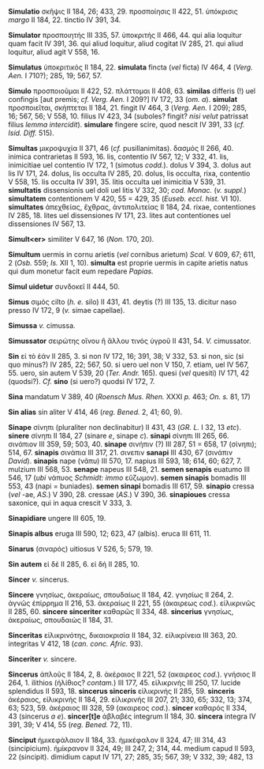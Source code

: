 **Simulatio** σκῆψις II 184, 26; 433, 29. προσποίησις II 422, 51.
ὑπόκρισις *margo* II 184, 22. tinctio IV 391, 34.

**Simulator** προσποιητής III 335, 57. ὑποκριτής II 466, 44. qui alia
loquitur quam facit IV 391, 36. qui aliud loquitur, aliud cogitat IV
285, 21. qui aliud loquitur, aliud agit V 558, 16.

**Simulatus** ὑποκριτικός II 184, 22. **simulata** fincta (*vel* ficta)
IV 464, 4 (*Verg. Aen.* I 710?); 285, 19; 567, 57.

**Simulo** προσποιοῦμαι II 422, 52. πλάττομαι II 408, 63. **similas**
differis (!) uel confingis [aut premis; *cf. Verg. Aen.* I 209?] IV
172, 33 (*om. a*). **simulat** προσποιεῖται, σκήπτεται II 184, 21.
fingit IV 464, 3 (*Verg. Aen.* I 209); 285, 16; 567, 56; V 558, 10.
filius IV 423, 34 (suboles? fingit? *nisi velut* patrissat filius *lemma
intercidit*). **simulare** fingere scire, quod nescit IV 391, 33 (*cf.
Isid. Diff.* 515).

**Simultas** μικροψυχία II 371, 46 (*cf.* pusillanimitas). δασμός II
266, 40. inimica contrarietas II 593, 16. lis, contentio IV 567, 12; V
332, 41. lis, inimicitiae uel contentio IV 172, 1 (simotus *codd.*).
dolus V 394, 3. dolus aut lis IV 171, 24. dolus, lis occulta IV 285, 20.
dolus, lis occulta, rixa, contentio V 558, 15. lis occulta IV 391, 35.
litis occulta uel inimicitia V 539, 31. **simultatis** dissensionis uel
doli uel litis V 332, 30; *cod. Monac.* (*v. suppl.*) **simultatem**
contentionem V 420, 55 = 429, 35 (*Euseb. eccl. hist.* VI 10).
**simul­tates** ἀπεχθείας, ἔχθρας, ἀντιπολιτείας II 184, 24. rixae,
contentiones IV 285, 18. lites uel dissensiones IV 171, 23. lites aut
contentiones uel dissensiones IV 567, 13.

**Simult\<er\>** similiter V 647, 16 (*Non.* 170, 20).

**Simultum** uermis in cornu arietis (*vel* cornibus arietum) *Scal.* V
609, 67; 611, 2 (*Osb.* 559; *Is.* XII 1, 10). **simulta** est proprie
uermis in capite arietis natus qui dum monetur facit eum repedare
*Papias.*

**Simul uidetur** συνδοκεῖ II 444, 50.

**Simus** σιμός cilto (*h. e.* silo) II 431, 41. deytis (?) III 135, 13.
dicitur naso presso IV 172, 9 (*v.* simae capellae).

**Simussa** *v.* cimussa.

**Simussator** σειρώτης οἴνου ἢ ἄλλου τινὸς ὑγροῦ II 431, 54. *V.*
cimussator.

**Sin** εἰ τὸ ἐάν II 285, 3. si non IV 172, 16; 391, 38; V 332, 53. si
non, sic (si quo minus?) IV 285, 22; 567, 50. si uero uel non V 150, 7.
etiam, uel IV 567, 55. uero, sin autem V 539, 20 (*Ter. Andr.* 165).
quesi (*vel* quesiti) IV 171, 42 (quodsi?). *Cf.* **sino** (si uero?)
quodsi IV 172, 7.

**Sina** mandatum V 389, 40 (*Roensch Mus. Rhen.* XXXI *p.* 463; *On.
s.* 81, 17)

**Sin alias** sin aliter V 414, 46 (*reg. Bened.* 2, 41; 60, 9).

**Sinape** σίνηπι (pluraliter non declinabitur) II 431, 43 (*GR. L.* I
32, 13 *etc*). **sinere** σίνηπι II 184, 27 (sinare *e*, sinape *c*).
**sinapi** σίνηπι III 265, 66. σινάπιον III 359, 59; 503, 40. **sinape**
σινήπιν (?) III 287, 51 = 658, 17 (σίνηπι); 514, 67. **sinapis** σινάπια
III 317, 21. σινεπιν **sanapi** III 430, 67 (σινάπιν *David*).
**sinapis** nape (νᾶπυ) III 570, 17. napius III 593, 18; 614, 60; 627,
7. mulzium III 568, 53. **senape** napeus III 548, 21. **semen senapis**
euatumo III 546, 17 (*ubi* νάπυος *Schmidt: immo* εὔζωμον). **semen
sinapis** bomadis III 553, 43 (napi = buniades). **semen sinapi**
bomadis III 617, 59. **sinapio** cressa (*vel* -ae, *AS.*) V 390, 28.
cressae (*AS.*) V 390, 36. **sinapioues** cressa saxonice, qui in aqua
crescit V 333, 3.

**Sinapidiare** ungere III 605, 19.

**Sinapis albus** eruga III 590, 12; 623, 47 (albis). eruca III 611, 11.

**Sinarus** (σιναρός) uitiosus V 526, 5; 579, 19.

**Sin autem** εἰ δέ II 285, 6. εἰ δή II 285, 10.

**Sincer** *v.* sincerus.

**Sincere** γνησίως, ἀκεραίως, σπουδαίως II 184, 42. γνησίως II 264, 2.
ἁγνῶς ἐπίρρημα II 216, 53. ἀκεραίως II 221, 55 (ἀκαιρεως *cod.*).
εἰλικρινῶς II 285, 60. **sincere sinceriter** καθαρῶς II 334, 48.
**sincerius** γνησίως, ἀκεραίως, σπουδαιὼς II 184, 31.

**Sinceritas** εἰλικρινότης, δικαιοκρισία II 184, 32. εἰλικρίνεια III
363, 20. integritas V 412, 18 (*can. conc. Afric.* 93).

**Sinceriter** *v.* sincere.

**Sincerus** ἁπλοῦς II 184, 2, 8. ἀκέραιος II 221, 52 (ακαιρεος *cod.*).
γνήσιος II 264, 1. ilithios (ἠλίθιος? *contam.*) III 177, 45. εἰλικρινής
III 250, 17. lucide splendidus II 593, 18. **sincerus sinceris**
εἰλικρινής II 285, 59. **sinceris** ἀκέραιος, εἰλικρινής II 184, 29.
εἰλικρινής III 207, 21; 330, 65; 332, 13; 374, 63; 523, 59. ἀκέραιος III
328, 59 (ακαιρεος *cod.*). **sincer** καθαρός II 334, 43 (sincerus *a
e*). **sincer[t]e** ἀβλαβές integrum II 184, 30. **sincera** integra
IV 391, 39; V 414, 55 (*reg. Bened.* 72, 11).

**Sinciput** ἡμικεφάλαιον II 184, 33. ἡμικέφαλον II 324, 47; III 314, 43
(sincipicium). ἡμίκρανον II 324, 49; III 247, 2; 314, 44. medium capud
II 593, 22 (sincipit). dimidium caput IV 171, 27; 285, 35; 567, 39; V
332, 39; 482, 13
